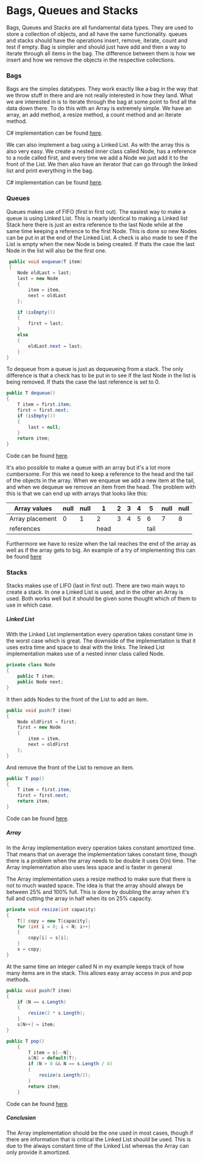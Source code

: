 # Bags, Queues and Stacks

Bags, Queues and Stacks are all fundamental data types. They are used to store a collection of objects, and all have the same functionality. queues and stacks should have the operations insert, remove, iterate, count and test if empty. Bag is simpler and should just have add and then a way to iterate through all items in the bag. The difference between them is how we insert and how we remove the objects in the respective collections.

### Bags

Bags are the simples datatypes. They work exactly like a bag in the way that we throw stuff in there and are not really interested in how they land. What we are interested in is to iterate through the bag at some point to find all the data down there. To do this with an Array is extremely simple. We have an array, an add method, a resize method, a count method and an Iterate method.

C# implementation can be found [here](https://github.com/Ebski/Algorithm-Data-Structure-Exam/blob/master/2%20-%20Bags%2C%20Queues%20and%20Stacks/Bags-Queues-and-Stacks/Bags-Queues-and-Stacks/Services/Bags/ArrayBag.cs).

We can also implement a bag using a Linked List. As with the array this is also very easy. We create a nested inner class called Node, has a reference to a node called first, and every time we add a Node we just add it to the front of the List. We then also have an iterator that can go through the linked list and print everything in the bag.

C# implementation can be found [here](https://github.com/Ebski/Algorithm-Data-Structure-Exam/blob/master/2%20-%20Bags%2C%20Queues%20and%20Stacks/Bags-Queues-and-Stacks/Bags-Queues-and-Stacks/Services/Bags/LinkedListBag.cs).

### Queues

Queues makes use of FIFO (first in first out). The easiest way to make a queue is using Linked List. This is nearly identical to making a Linked list Stack here there is just an extra reference to the last Node while at the same time keeping a reference to the first Node. This is done so new Nodes can be put in at the end of the Linked List. A check is also made to see if the List is empty when the new Node is being created. If thats the case the last Node in the list will also be the first one.

```c#
 public void enqueue(T item)
 {
    Node oldLast = last;
    last = new Node
    {
        item = item,
        next = oldLast
    };

    if (isEmpty())
    {
        first = last;
    }
    else
    {
        oldLast.next = last;
    }
}
```

To dequeue from a queue is just as dequeueing from a stack. The only difference is that a check has to be put in to see if the last Node in the list is being removed. If thats the case the last reference is set to 0.

```c#
public T dequeue()
{
    T item = first.item;
    first = first.next;
    if (isEmpty())
    {
        last = null;
    }
    return item;
}
```

Code can be found [here](https://github.com/Ebski/Algorithm-Data-Structure-Exam/blob/master/2%20-%20Bags%2C%20Queues%20and%20Stacks/Bags-Queues-and-Stacks/Bags-Queues-and-Stacks/Services/Queues/LinkedListQueue.cs).

It's also possible to make a queue with an array but it's a lot more cumbersome. For this we need to keep a reference to the head and the tail of the objects in the array. When we enqueue we add a new item at the tail, and when we dequeue we remove an item from the head. The problem with this is that we can end up with arrays that looks like this:

| Array values    | null | null | 1    | 2    | 3    | 4    | 5    | null | null |
| --------------- | ---- | ---- | ---- | ---- | ---- | ---- | ---- | ---- | ---- |
| Array placement | 0    | 1    | 2    | 3    | 4    | 5    | 6    | 7    | 8    |
| references      |      |      | head |      |      |      | tail |      |      |

Furthermore we have to resize when the tail reaches the end of the array as well as if the array gets to big. An example of a try of implementing this can be found [here](https://github.com/Ebski/Algorithm-Data-Structure-Exam/blob/master/2%20-%20Bags%2C%20Queues%20and%20Stacks/Bags-Queues-and-Stacks/Bags-Queues-and-Stacks/Services/Queues/ArrayQueue.cs)

### Stacks

Stacks makes use of LIFO (last in first out). There are two main ways to create a stack. In one a Linked List is used, and in the other an Array is used. Both works well but it should be given some thought which of them to use in which case. 

##### Linked List

With the Linked List implementation every operation takes constant time in the worst case which is great. The downside of the implementation is that it uses extra time and space to deal with the links. The linked List implementation makes use of a nested inner class called Node.

```c#
private class Node
{
    public T item;
    public Node next;
} 
```
It then adds Nodes to the front of the List to add an item.

```c#
public void push(T item)
{
    Node oldFirst = first;
    first = new Node
    {
        item = item,
        next = oldFirst
    };
}
```
And remove the front of the List to remove an item.

```c#
public T pop()
{
    T item = first.item;
    first = first.next;
    return item;
}
```
Code can be found [here](https://github.com/Ebski/Algorithm-Data-Structure-Exam/blob/master/2%20-%20Bags%2C%20Queues%20and%20Stacks/Bags-Queues-and-Stacks/Bags-Queues-and-Stacks/Services/Stacks/LinkedListStack.cs).

##### Array

In the Array implementation every operation takes constant amortized time. That means that on average the implementation takes constant time, though there is a problem when the array needs to be double it uses O(n) time. The Array implementation also uses less space and is faster in general

The Array implementation uses a resize method to make sure that there is not to much wasted space. The idea is that the array should always be between 25% and 100% full. This is done by doubling the array when it's full and cutting the array in half when its on 25% capacity.

```c#
private void resize(int capacity)
{
    T[] copy = new T[capacity];
    for (int i = 0; i < N; i++)
    {
        copy[i] = s[i];
    }
    s = copy;
}
```
At the same time an integer called N in my example keeps track of how many items are in the stack. This allows easy array access in pus and pop methods.

```c#
public void push(T item)
{
    if (N == s.Length)
    {
        resize(2 * s.Length);
    }
    s[N++] = item;
}

public T pop()
    {
        T item = s[--N];
        s[N] = default(T);
        if (N > 0 && N == s.Length / 4)
        {
            resize(s.Length/2);
        }
        return item;
    }
```
Code can be found [here](https://github.com/Ebski/Algorithm-Data-Structure-Exam/blob/master/2%20-%20Bags%2C%20Queues%20and%20Stacks/Bags-Queues-and-Stacks/Bags-Queues-and-Stacks/Services/Stacks/ArrayStack.cs).

##### Conclusion

The Array implementation should be the one used in most cases, though if there are information that is critical the Linked List should be used. This is due to the always constant time of the Linked List whereas the Array can only provide it amortized.

